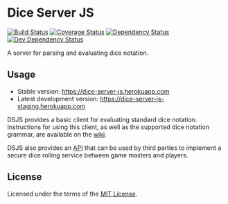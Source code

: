 # Dice Server JS

[![Build Status][travis-image]][travis-link]
[![Coverage Status][coveralls-image]][coveralls-link]
[![Dependency Status][david-image]][david-link]
[![Dev Dependency Status][david-dev-image]][david-dev-link]

A server for parsing and evaluating dice notation.

## Usage

* Stable version: https://dice-server-js.herokuapp.com
* Latest development version: https://dice-server-js-staging.herokuapp.com

DSJS provides a basic client for evaluating standard dice notation.  Instructions for using this client, as well as the supported dice notation grammar, are available on the [wiki](https://github.com/ssoloff/dice-server-js/wiki/Client-help).

DSJS also provides an [API](https://github.com/ssoloff/dice-server-js/wiki/API) that can be used by third parties to implement a secure dice rolling service between game masters and players.

## License

Licensed under the terms of the [MIT License][license-link].

[coveralls-image]: https://coveralls.io/repos/ssoloff/dice-server-js/badge.svg?branch=master&service=github
[coveralls-link]: https://coveralls.io/github/ssoloff/dice-server-js?branch=master
[david-image]: https://david-dm.org/ssoloff/dice-server-js.svg
[david-link]: https://david-dm.org/ssoloff/dice-server-js
[david-dev-image]: https://david-dm.org/ssoloff/dice-server-js/dev-status.svg
[david-dev-link]: https://david-dm.org/ssoloff/dice-server-js#info=devDependencies
[license-link]: https://opensource.org/licenses/MIT
[travis-image]: https://travis-ci.org/ssoloff/dice-server-js.svg?branch=master
[travis-link]: https://travis-ci.org/ssoloff/dice-server-js
